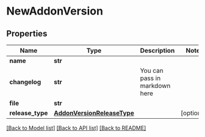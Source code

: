 # NewAddonVersion

## Properties
Name | Type | Description | Notes
------------ | ------------- | ------------- | -------------
**name** | **str** |  | 
**changelog** | **str** | You can pass in markdown here | 
**file** | **str** |  | 
**release_type** | [**AddonVersionReleaseType**](AddonVersionReleaseType.md) |  | [optional] 

[[Back to Model list]](../README.md#documentation-for-models) [[Back to API list]](../README.md#documentation-for-api-endpoints) [[Back to README]](../README.md)

